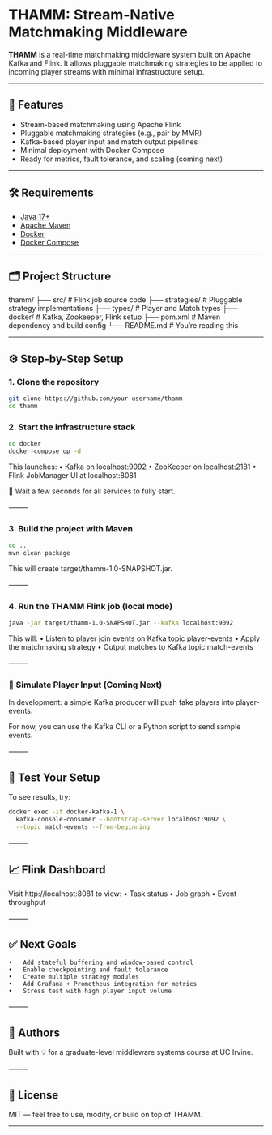 # THAMM: Stream-Native Matchmaking Middleware

**THAMM** is a real-time matchmaking middleware system built on Apache Kafka and Flink. It allows pluggable matchmaking strategies to be applied to incoming player streams with minimal infrastructure setup.

---

## 🚀 Features

- Stream-based matchmaking using Apache Flink
- Pluggable matchmaking strategies (e.g., pair by MMR)
- Kafka-based player input and match output pipelines
- Minimal deployment with Docker Compose
- Ready for metrics, fault tolerance, and scaling (coming next)

---

## 🛠️ Requirements

- [Java 17+](https://adoptium.net/)
- [Apache Maven](https://maven.apache.org/)
- [Docker](https://www.docker.com/)
- [Docker Compose](https://docs.docker.com/compose/)

---

## 🗂️ Project Structure

thamm/
├── src/                 # Flink job source code
├── strategies/          # Pluggable strategy implementations
├── types/               # Player and Match types
├── docker/              # Kafka, Zookeeper, Flink setup
├── pom.xml              # Maven dependency and build config
└── README.md            # You’re reading this

---

## ⚙️ Step-by-Step Setup

### 1. Clone the repository

```bash
git clone https://github.com/your-username/thamm
cd thamm
```

### 2. Start the infrastructure stack

```bash
cd docker
docker-compose up -d
```

This launches:
	•	Kafka on localhost:9092
	•	ZooKeeper on localhost:2181
	•	Flink JobManager UI at localhost:8081

📌 Wait a few seconds for all services to fully start.

⸻

### 3. Build the project with Maven

```bash
cd ..
mvn clean package
```

This will create target/thamm-1.0-SNAPSHOT.jar.

⸻

### 4. Run the THAMM Flink job (local mode)

```bash
java -jar target/thamm-1.0-SNAPSHOT.jar --kafka localhost:9092
```

This will:
	•	Listen to player join events on Kafka topic player-events
	•	Apply the matchmaking strategy
	•	Output matches to Kafka topic match-events

⸻

### 👥 Simulate Player Input (Coming Next)

In development: a simple Kafka producer will push fake players into player-events.

For now, you can use the Kafka CLI or a Python script to send sample events.

⸻

## 🧪 Test Your Setup

To see results, try:
```bash
docker exec -it docker-kafka-1 \
  kafka-console-consumer --bootstrap-server localhost:9092 \
  --topic match-events --from-beginning
```

⸻

## 📈 Flink Dashboard

Visit http://localhost:8081 to view:
	•	Task status
	•	Job graph
	•	Event throughput

⸻

## ✅ Next Goals
	•	Add stateful buffering and window-based control
	•	Enable checkpointing and fault tolerance
	•	Create multiple strategy modules
	•	Add Grafana + Prometheus integration for metrics
	•	Stress test with high player input volume

⸻

## 🧠 Authors

Built with 💡 for a graduate-level middleware systems course at UC Irvine.

⸻

## 📜 License

MIT — feel free to use, modify, or build on top of THAMM.

---